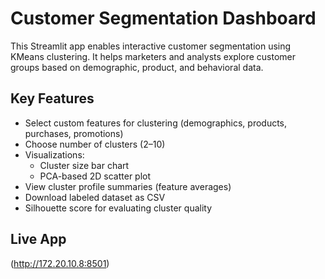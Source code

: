 # Customer Segmentation Dashboard

This Streamlit app enables interactive customer segmentation using KMeans clustering. It helps marketers and analysts explore customer groups based on demographic, product, and behavioral data.

## Key Features

- Select custom features for clustering (demographics, products, purchases, promotions)
- Choose number of clusters (2–10)
- Visualizations:
  - Cluster size bar chart
  - PCA-based 2D scatter plot
- View cluster profile summaries (feature averages)
- Download labeled dataset as CSV
- Silhouette score for evaluating cluster quality

## Live App

(http://172.20.10.8:8501)
